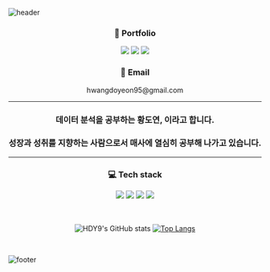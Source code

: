 ![header](https://capsule-render.vercel.app/api?type=waving&color=gradient&height=300&section=header&text=Have%20a%20good%20time&desc=DoYeon's%20GitHub%20Profile&fontSize=65&descSize=20&descAlign=65&descAlignY=63)
  
  
<div align = "center"> <h3>📓 Portfolio</h3> </div>
<div align = "center"><a href="https://github.com/HDY9?tab=repositories"><img src="https://img.shields.io/badge/Follow&Fork-181717?style=flat&logo=GitHub&logoColor=white"/></a> <img src="https://img.shields.io/badge/Notion-000000?style=flat&logo=Notion&logoColor=white"/> <a href="https://drive.google.com/drive/folders/1jCxIfQ9-u6naxF36o6T-PR9IdXAL_vi2?usp=share_link"><img src="https://img.shields.io/badge/Google Drive-4285F4?style=flat&logo=Google Drive&logoColor=black"/></a></div>
              
  
  
  
<div align = "center"> <h3>📧 Email</h3> </div>
<div align = "center">hwangdoyeon95@gmail.com</div>
  
  
---

<div align = "center"><h3>데이터 분석을 공부하는 황도연, 이라고 합니다.</h3></div>
<div align = "center"> <h3>성장과 성취를 지향하는 사람으로서 매사에 열심히 공부해 나가고 있습니다.</h3></div>

---
  
  
<div align = "center"><h3>💻 Tech stack</h3></div>
<div align = "center"> <img src="https://img.shields.io/badge/Python-3776AB?style=flat&logo=Python&logoColor=white"/> <img src="https://img.shields.io/badge/Pandas-150458?style=flat&logo=pandas&logoColor=white"/> <img src="https://img.shields.io/badge/MySQL-4479A1?style=flat&logo=MySQL&logoColor=white"/> <img src="https://img.shields.io/badge/Excel-217346?style=flat&logo=Microsoft Excel&logoColor=white"/></div>
     
<br/>
<br/>
     
<div align="center"> 
  
![HDY9's GitHub stats](https://github-readme-stats.vercel.app/api?username=HDY9&show_icons=true&theme=tokyonight)  [![Top Langs](https://github-readme-stats.vercel.app/api/top-langs/?username=HDY9&langs_count=8)](https://github.com/HDY9/github-readme-stats)

</div>
<br/>

![footer](https://capsule-render.vercel.app/api?type=waving&color=gradient&section=footer)
